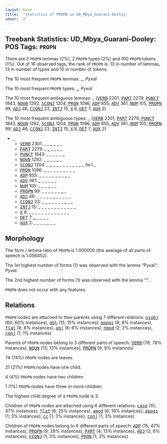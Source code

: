 ```yaml
---
layout: base
title:  'Statistics of PROPN in UD_Mbya_Guarani-Dooley'
udver: '2'
---
```


## Treebank Statistics: UD_Mbya_Guarani-Dooley: POS Tags: `PROPN`

There are 2 `PROPN` lemmas (2%), 2 `PROPN` types (2%) and 100 `PROPN` tokens (1%).
Out of 16 observed tags, the rank of `PROPN` is: 13 in number of lemmas, 13 in number of types and 10 in number of tokens.

The 10 most frequent `PROPN` lemmas: <em>_, Pyxaĩ</em>

The 10 most frequent `PROPN` types:  <em>_, Pyxaĩ</em>

The 10 most frequent ambiguous lemmas: <em>_</em> (<tt><a href="gun_dooley-pos-VERB.html">VERB</a></tt> 2301, <tt><a href="gun_dooley-pos-PART.html">PART</a></tt> 2279, <tt><a href="gun_dooley-pos-PUNCT.html">PUNCT</a></tt> 1843, <tt><a href="gun_dooley-pos-NOUN.html">NOUN</a></tt> 1292, <tt><a href="gun_dooley-pos-SCONJ.html">SCONJ</a></tt> 1204, <tt><a href="gun_dooley-pos-PRON.html">PRON</a></tt> 1096, <tt><a href="gun_dooley-pos-ADP.html">ADP</a></tt> 855, <tt><a href="gun_dooley-pos-ADV.html">ADV</a></tt> 361, <tt><a href="gun_dooley-pos-NUM.html">NUM</a></tt> 105, <tt><a href="gun_dooley-pos-PROPN.html">PROPN</a></tt> 99, <tt><a href="gun_dooley-pos-ADJ.html">ADJ</a></tt> 46, <tt><a href="gun_dooley-pos-CCONJ.html">CCONJ</a></tt> 23, <tt><a href="gun_dooley-pos-INTJ.html">INTJ</a></tt> 15, <tt><a href="gun_dooley-pos-X.html">X</a></tt> 8, <tt><a href="gun_dooley-pos-DET.html">DET</a></tt> 7, <tt><a href="gun_dooley-pos-AUX.html">AUX</a></tt> 2)

The 10 most frequent ambiguous types:  <em>_</em> (<tt><a href="gun_dooley-pos-VERB.html">VERB</a></tt> 2301, <tt><a href="gun_dooley-pos-PART.html">PART</a></tt> 2279, <tt><a href="gun_dooley-pos-PUNCT.html">PUNCT</a></tt> 1843, <tt><a href="gun_dooley-pos-NOUN.html">NOUN</a></tt> 1292, <tt><a href="gun_dooley-pos-SCONJ.html">SCONJ</a></tt> 1204, <tt><a href="gun_dooley-pos-PRON.html">PRON</a></tt> 1096, <tt><a href="gun_dooley-pos-ADP.html">ADP</a></tt> 855, <tt><a href="gun_dooley-pos-ADV.html">ADV</a></tt> 361, <tt><a href="gun_dooley-pos-NUM.html">NUM</a></tt> 105, <tt><a href="gun_dooley-pos-PROPN.html">PROPN</a></tt> 99, <tt><a href="gun_dooley-pos-ADJ.html">ADJ</a></tt> 46, <tt><a href="gun_dooley-pos-CCONJ.html">CCONJ</a></tt> 23, <tt><a href="gun_dooley-pos-INTJ.html">INTJ</a></tt> 15, <tt><a href="gun_dooley-pos-X.html">X</a></tt> 8, <tt><a href="gun_dooley-pos-DET.html">DET</a></tt> 7, <tt><a href="gun_dooley-pos-AUX.html">AUX</a></tt> 2)


* <em>_</em>
  * <tt><a href="gun_dooley-pos-VERB.html">VERB</a></tt> 2301: <em>_ _ <b>_</b> _ _ _</em>
  * <tt><a href="gun_dooley-pos-PART.html">PART</a></tt> 2279: <em>_ <b>_</b> _ _ _ _</em>
  * <tt><a href="gun_dooley-pos-PUNCT.html">PUNCT</a></tt> 1843: <em>_ _ _ _ _ <b>_</b></em>
  * <tt><a href="gun_dooley-pos-NOUN.html">NOUN</a></tt> 1292: <em>_ _ _ _ <b>_</b> _</em>
  * <tt><a href="gun_dooley-pos-SCONJ.html">SCONJ</a></tt> 1204: <em>_ <b>_</b> _ _ _ _ _ _ _ _ _ _ he'i _</em>
  * <tt><a href="gun_dooley-pos-PRON.html">PRON</a></tt> 1096: <em><b>_</b> _ _ _ _ _ _ _ _ _</em>
  * <tt><a href="gun_dooley-pos-ADP.html">ADP</a></tt> 855: <em>_ _ _ _ _ _ _ _ <b>_</b> _</em>
  * <tt><a href="gun_dooley-pos-ADV.html">ADV</a></tt> 361: <em><b>_</b> _ _ _ _ _</em>
  * <tt><a href="gun_dooley-pos-NUM.html">NUM</a></tt> 105: <em>_ _ _ <b>_</b> _ _</em>
  * <tt><a href="gun_dooley-pos-PROPN.html">PROPN</a></tt> 99: <em>_ _ _ _ _ _ <b>_</b> _</em>
  * <tt><a href="gun_dooley-pos-ADJ.html">ADJ</a></tt> 46: <em>_ _ _ _ _ <b>_</b> _ _ _ _ _</em>
  * <tt><a href="gun_dooley-pos-CCONJ.html">CCONJ</a></tt> 23: <em>_ _ _ _ _ _ _ <b>_</b> _ _</em>
  * <tt><a href="gun_dooley-pos-INTJ.html">INTJ</a></tt> 15: <em>_ _ _ _ <b>_</b> _ <b>_</b> _ <b>_</b> _ <b>_</b> _ _ _ _ _</em>
  * <tt><a href="gun_dooley-pos-X.html">X</a></tt> 8: <em>_ _ _ _ _ _ _ _ _ <b>_</b> <b>_</b> <b>_</b> <b>_</b> <b>_</b> <b>_</b> <b>_</b> <b>_</b> _ _ _ _</em>
  * <tt><a href="gun_dooley-pos-DET.html">DET</a></tt> 7: <em><b>_</b> _ _ _ _</em>
  * <tt><a href="gun_dooley-pos-AUX.html">AUX</a></tt> 2: <em>_ _ _ <b>_</b> <b>_</b> _ _ _ _</em>

## Morphology

The form / lemma ratio of `PROPN` is 1.000000 (the average of all parts of speech is 1.056452).

The 1st highest number of forms (1) was observed with the lemma “Pyxaĩ”: <em>Pyxaĩ</em>.

The 2nd highest number of forms (1) was observed with the lemma “_”: <em>_</em>.

`PROPN` does not occur with any features.


## Relations

`PROPN` nodes are attached to their parents using 7 different relations: <tt><a href="gun_dooley-dep-nsubj.html">nsubj</a></tt> (60; 60% instances), <tt><a href="gun_dooley-dep-obl.html">obl</a></tt> (15; 15% instances), <tt><a href="gun_dooley-dep-appos.html">appos</a></tt> (8; 8% instances), <tt><a href="gun_dooley-dep-flat.html">flat</a></tt> (8; 8% instances), <tt><a href="gun_dooley-dep-obj.html">obj</a></tt> (6; 6% instances), <tt><a href="gun_dooley-dep-nmod.html">nmod</a></tt> (2; 2% instances), <tt><a href="gun_dooley-dep-conj.html">conj</a></tt> (1; 1% instances)

Parents of `PROPN` nodes belong to 3 different parts of speech: <tt><a href="gun_dooley-pos-VERB.html">VERB</a></tt> (78; 78% instances), <tt><a href="gun_dooley-pos-NOUN.html">NOUN</a></tt> (13; 13% instances), <tt><a href="gun_dooley-pos-PROPN.html">PROPN</a></tt> (9; 9% instances)

74 (74%) `PROPN` nodes are leaves.

21 (21%) `PROPN` nodes have one child.

4 (4%) `PROPN` nodes have two children.

1 (1%) `PROPN` nodes have three or more children.

The highest child degree of a `PROPN` node is 3.

Children of `PROPN` nodes are attached using 6 different relations: <tt><a href="gun_dooley-dep-case.html">case</a></tt> (15; 47% instances), <tt><a href="gun_dooley-dep-flat.html">flat</a></tt> (8; 25% instances), <tt><a href="gun_dooley-dep-amod.html">amod</a></tt> (6; 19% instances), <tt><a href="gun_dooley-dep-appos.html">appos</a></tt> (1; 3% instances), <tt><a href="gun_dooley-dep-cc.html">cc</a></tt> (1; 3% instances), <tt><a href="gun_dooley-dep-conj.html">conj</a></tt> (1; 3% instances)

Children of `PROPN` nodes belong to 6 different parts of speech: <tt><a href="gun_dooley-pos-ADP.html">ADP</a></tt> (15; 47% instances), <tt><a href="gun_dooley-pos-PROPN.html">PROPN</a></tt> (9; 28% instances), <tt><a href="gun_dooley-pos-PART.html">PART</a></tt> (4; 13% instances), <tt><a href="gun_dooley-pos-ADJ.html">ADJ</a></tt> (2; 6% instances), <tt><a href="gun_dooley-pos-CCONJ.html">CCONJ</a></tt> (1; 3% instances), <tt><a href="gun_dooley-pos-PRON.html">PRON</a></tt> (1; 3% instances)

